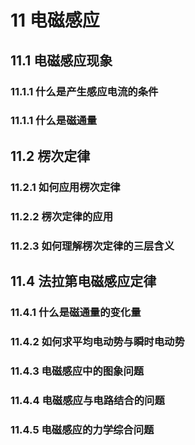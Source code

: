 # 11 电磁感应

## 11.1 电磁感应现象

### 11.1.1 什么是产生感应电流的条件

### 11.1.1 什么是磁通量

## 11.2 楞次定律

### 11.2.1 如何应用楞次定律

### 11.2.2 楞次定律的应用

### 11.2.3 如何理解楞次定律的三层含义

## 11.4 法拉第电磁感应定律

### 11.4.1 什么是磁通量的变化量

### 11.4.2 如何求平均电动势与瞬时电动势

### 11.4.3 电磁感应中的图象问题

### 11.4.4 电磁感应与电路结合的问题

### 11.4.5 电磁感应的力学综合问题



